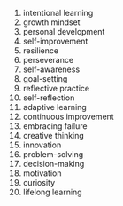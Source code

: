 1. intentional learning
2. growth mindset
3. personal development
4. self-improvement
5. resilience
6. perseverance
7. self-awareness
8. goal-setting
9. reflective practice
10. self-reflection
11. adaptive learning
12. continuous improvement
13. embracing failure
14. creative thinking
15. innovation
16. problem-solving
17. decision-making
18. motivation
19. curiosity
20. lifelong learning
